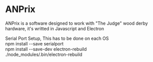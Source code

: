 # ANPrix

ANPrix is a software designed to work with "The Judge" wood derby hardware, it's writted in Javascript and Electron

Serial Port Setup, This has to be done on each OS  
npm install --save serialport  
npm install --save-dev electron-rebuild  
./node_modules/.bin/electron-rebuild  




